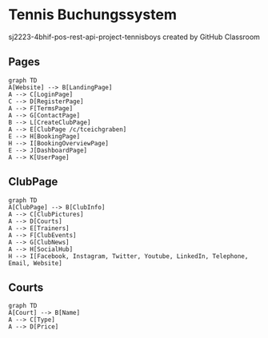 # Tennis Buchungssystem
sj2223-4bhif-pos-rest-api-project-tennisboys created by GitHub Classroom

## Pages
```mermaid
graph TD
A[Website] --> B[LandingPage]
A --> C[LoginPage]
C --> D[RegisterPage]
A --> F[TermsPage]
A --> G[ContactPage]
B --> L[CreateClubPage]
A --> E[ClubPage /c/tceichgraben]
E --> H[BookingPage]
H --> I[BookingOverviewPage]
E --> J[DashboardPage]
A --> K[UserPage]
```

## ClubPage
```mermaid
graph TD
A[ClubPage] --> B[ClubInfo]
A --> C[ClubPictures]
A --> D[Courts]
A --> E[Trainers]
A --> F[ClubEvents]
A --> G[ClubNews]
A --> H[SocialHub]
H --> I[Facebook, Instagram, Twitter, Youtube, LinkedIn, Telephone, Email, Website]
```

## Courts
```mermaid
graph TD
A[Court] --> B[Name]
A --> C[Type]
A --> D[Price]
```

